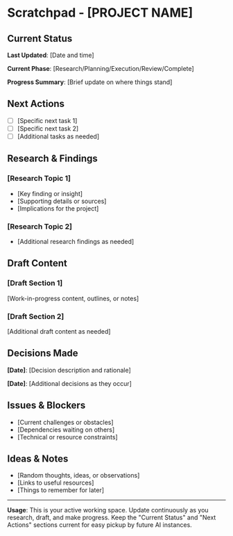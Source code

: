 # Scratchpad - [PROJECT NAME]

## Current Status
**Last Updated**: [Date and time]

**Current Phase**: [Research/Planning/Execution/Review/Complete]

**Progress Summary**: [Brief update on where things stand]

## Next Actions
- [ ] [Specific next task 1]
- [ ] [Specific next task 2]
- [ ] [Additional tasks as needed]

## Research & Findings
### [Research Topic 1]
- [Key finding or insight]
- [Supporting details or sources]
- [Implications for the project]

### [Research Topic 2]
- [Additional research findings as needed]

## Draft Content
### [Draft Section 1]
[Work-in-progress content, outlines, or notes]

### [Draft Section 2]
[Additional draft content as needed]

## Decisions Made
**[Date]**: [Decision description and rationale]

**[Date]**: [Additional decisions as they occur]

## Issues & Blockers
- [Current challenges or obstacles]
- [Dependencies waiting on others]
- [Technical or resource constraints]

## Ideas & Notes
- [Random thoughts, ideas, or observations]
- [Links to useful resources]
- [Things to remember for later]

---

**Usage**: This is your active working space. Update continuously as you research, draft, and make progress. Keep the "Current Status" and "Next Actions" sections current for easy pickup by future AI instances.